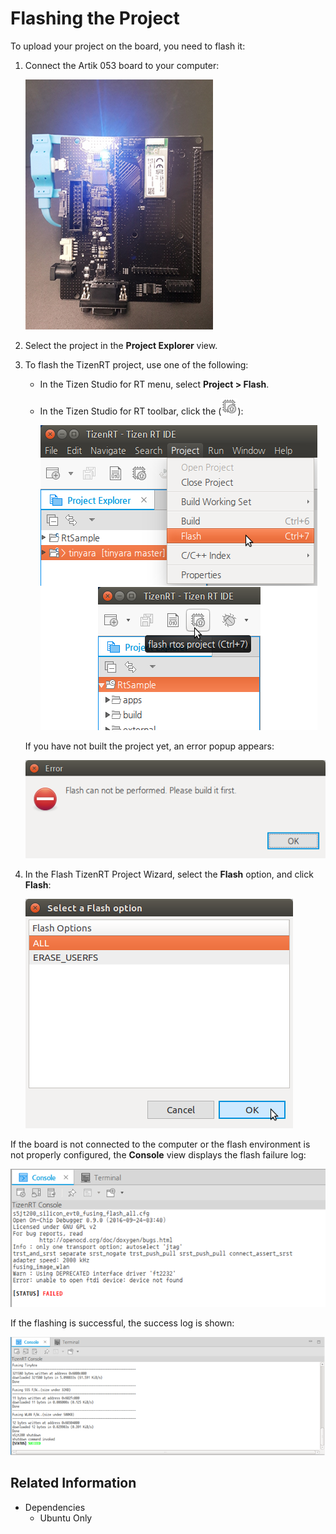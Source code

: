 # Flashing the Project

To upload your project on the board, you need to flash it:

1. Connect the Artik 053 board to your computer:
 
     ![Connecting the board](media/rt_flash_connect.png)

2. Select the project in the **Project Explorer** view.

3. To flash the TizenRT project, use one of the following:

   - In the Tizen Studio for RT menu, select **Project > Flash**.
   - In the Tizen Studio for RT toolbar, click the (![Flash icon](media/rt_icon_flash.png)):

     ![Flashing the project](media/rt_flash.png)

   If you have not built the project yet, an error popup appears:

     ![Flashing without building error](media/rt_flash_build_error.png)

4. In the Flash TizenRT Project Wizard, select the **Flash** option, and click **Flash**:

     ![Flash option](media/rt_flash_option.png)

If the board is not connected to the computer or the flash environment is not properly configured, the **Console** view displays the flash failure log:

![Flash failure](media/rt_flash_failure.png)

If the flashing is successful, the success log is shown:

![Flash success](media/rt_flash_success.png)

## Related Information
* Dependencies
  - Ubuntu Only

